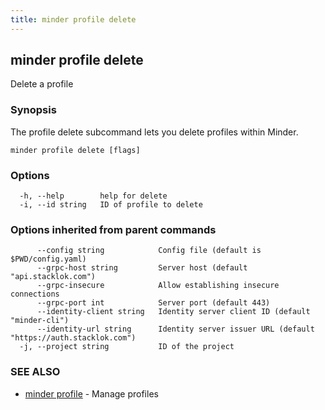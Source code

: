 ```yaml
---
title: minder profile delete
---
```

## minder profile delete

Delete a profile

### Synopsis

The profile delete subcommand lets you delete profiles within Minder.

```
minder profile delete [flags]
```

### Options

```
  -h, --help        help for delete
  -i, --id string   ID of profile to delete
```

### Options inherited from parent commands

```
      --config string            Config file (default is $PWD/config.yaml)
      --grpc-host string         Server host (default "api.stacklok.com")
      --grpc-insecure            Allow establishing insecure connections
      --grpc-port int            Server port (default 443)
      --identity-client string   Identity server client ID (default "minder-cli")
      --identity-url string      Identity server issuer URL (default "https://auth.stacklok.com")
  -j, --project string           ID of the project
```

### SEE ALSO

* [minder profile](minder_profile.md)	 - Manage profiles

